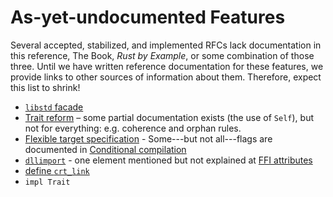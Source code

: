 # As-yet-undocumented Features

Several accepted, stabilized, and implemented RFCs lack documentation in this
reference, The Book, _Rust by Example_, or some combination of those three.
Until we have written reference documentation for these features, we provide
links to other sources of information about them. Therefore, expect this list
to shrink!

- [`libstd` facade]
- [Trait reform] – some partial documentation exists (the use of `Self`), but
  not for everything: e.g. coherence and orphan rules.
- [Flexible target specification] - Some---but not all---flags are documented
  in [Conditional compilation]
- [`dllimport`] - one element mentioned but not explained at [FFI attributes]
- [define `crt_link`]
- `impl Trait`

[`libstd` facade]: https://github.com/rust-lang/rfcs/pull/40
[Trait reform]: https://github.com/rust-lang/rfcs/pull/48
[Attributes]: attributes.html
[Flexible target specification]: https://github.com/rust-lang/rfcs/pull/131
[Conditional compilation]: conditional-compilation.html
[`dllimport`]: https://github.com/rust-lang/rfcs/pull/1717
[FFI attributes]: attributes.html#ffi-attributes
[define `crt_link`]: https://github.com/rust-lang/rfcs/pull/1721
